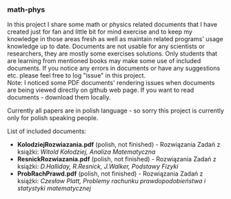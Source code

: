 ### math-phys
In this project I share some math or physics related documents that I have created just for fan and
little bit for mind exercise and to keep my knowledge in those areas fresh as well as maintain related programs' 
usage knowledge up to date. Documents are not usable for any scientists or researchers, they are mostly some exercises solutions. 
Only students that are learning from mentioned books may make some use of included documents.
If you notice any errors in documents or have any suggestions etc. please feel free to log "issue" in this project.  
Note: I noticed some PDF documents' rendering issues when documents are being viewed directly on github web page.
If you want to read documents - download them locally.

Currently all papers are in polish language - so sorry this project is currently only for polish speaking people.

List of included documents:
- **KolodziejRozwiazania.pdf** (polish, not finished) - Rozwiązania Zadań z książki: _Witold Kołodziej, Analiza Matematyczna_
- **ResnickRozwiazania.pdf** (polish, not finished) - Rozwiązania Zadań z książki: _D.Halliday, R.Resnick, J.Walker, Podstawy Fizyki_
- **ProbRachPrawd.pdf** (polish, not finished) - Rozwiązania Zadań z książki: _Czesław Platt, Problemy rachunku prawdopodobieństwa i statystyki matematycznej_
